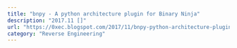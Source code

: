```yaml
---
title: "bnpy - A python architecture plugin for Binary Ninja"
description: "2017.11 []"
url: "https://0xec.blogspot.com/2017/11/bnpy-python-architecture-plugin-for.html"
category: "Reverse Engineering"
---
```

